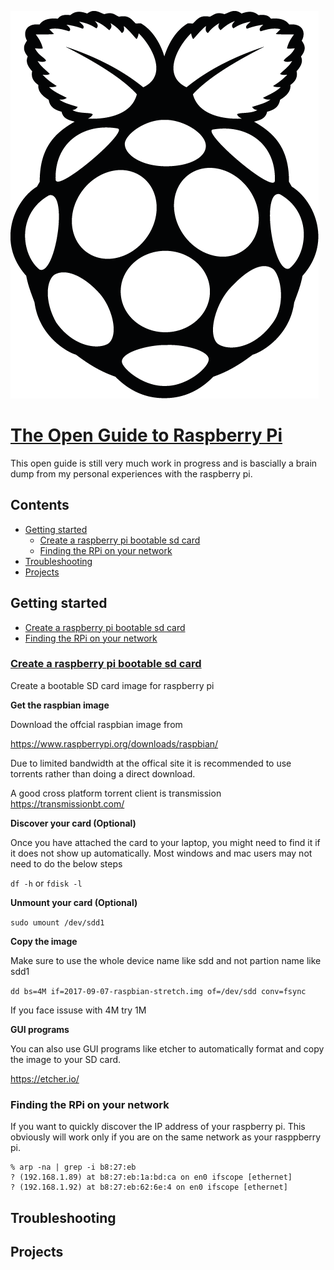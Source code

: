 ![alt tag](images/rpi-black.png)

# [The Open Guide to Raspberry Pi](#the-open-guide-to-raspberry-pi)
This open guide is still very much work in progress and is bascially a brain dump from my personal experiences with the raspberry pi.


## Contents

- [Getting started](#getting-started)
  - [Create a raspberry pi bootable sd card](#create-a-raspberry-pi-bootable-sd-card)
  - [Finding the RPi on your network](#finding-the-rpi-on-your-network)
- [Troubleshooting](#troubleshooting)
- [Projects](-projects)

## Getting started

- [Create a raspberry pi bootable sd card](#create-a-raspberry-pi-bootable-sd-card)
- [Finding the RPi on your network](#finding-the-rpi-on-your-network)

### [Create a raspberry pi bootable sd card](#create-a-raspberry-pi-bootable-sd-card)

Create a bootable SD card image for raspberry pi

**Get the raspbian image**

Download the offcial raspbian image from 

https://www.raspberrypi.org/downloads/raspbian/

Due to limited bandwidth at the offical site it is recommended to use torrents rather than doing a direct download.

A good cross platform torrent client is transmission https://transmissionbt.com/


**Discover your card (Optional)**

Once you have attached the card to your laptop, you might need to find it if it does not show up automatically. Most windows and mac users may not need to do the below steps

`df -h`  or `fdisk -l`

**Unmount your card (Optional)**

`sudo umount /dev/sdd1`

**Copy the image**

Make sure to use the whole device name like sdd and not partion name like sdd1

`dd bs=4M if=2017-09-07-raspbian-stretch.img of=/dev/sdd conv=fsync`

If you face issuse with 4M try 1M

**GUI programs**

You can also use GUI programs like etcher to automatically format and copy the image to your SD card.

https://etcher.io/

### Finding the RPi on your network

If you want to quickly discover the IP address of your raspberry pi. This obviously will work only if you are on the same network as your rasppberry pi.

```
% arp -na | grep -i b8:27:eb
? (192.168.1.89) at b8:27:eb:1a:bd:ca on en0 ifscope [ethernet]
? (192.168.1.92) at b8:27:eb:62:6e:4 on en0 ifscope [ethernet]
```

## Troubleshooting

## Projects